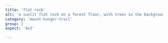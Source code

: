 ```yaml
---
title: 'flat rock'
alt: 'a sunlit flat rock on a forest floor, with trees in the background'
category: 'mount-hunger-trail'
group: 2
aspect: '4x3'

---
```

